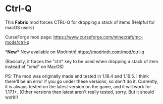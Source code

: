 # Ctrl-Q
This **Fabric** mod forces CTRL-Q for dropping a stack of items (Helpful for macOS users)

CurseForge mod page: https://www.curseforge.com/minecraft/mc-mods/ctrl-q

\***New\*** Now available on Modrinth! https://modrinth.com/mod/ctrl-q

(Basically, it forces the "ctrl" key to be used when dropping a stack of item instead of "cmd" on MacOS)

PS: The mod was originally made and tested in 1.16.4 and 1.16.5. I think there'll be an error if you go under these versions, so don't do it. Currently, it is always tested on the latest version on the game, and it will work for 1.17.1+. (Other versions than latest aren't really tested, sorry. But it should work!)
